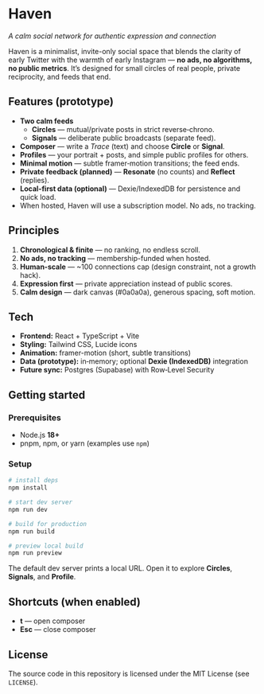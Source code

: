 # Haven

*A calm social network for authentic expression and connection*

Haven is a minimalist, invite-only social space that blends the clarity of early Twitter with the warmth of early Instagram — **no ads, no algorithms, no public metrics**. It’s designed for small circles of real people, private reciprocity, and feeds that end.

## Features (prototype)
- **Two calm feeds**
  - **Circles** — mutual/private posts in strict reverse‑chrono.
  - **Signals** — deliberate public broadcasts (separate feed).
- **Composer** — write a *Trace* (text) and choose **Circle** or **Signal**.
- **Profiles** — your portrait + posts, and simple public profiles for others.
- **Minimal motion** — subtle framer‑motion transitions; the feed ends.
- **Private feedback (planned)** — **Resonate** (no counts) and **Reflect** (replies).
- **Local-first data (optional)** — Dexie/IndexedDB for persistence and quick load.
- When hosted, Haven will use a subscription model. No ads, no tracking.

## Principles
1. **Chronological & finite** — no ranking, no endless scroll.
2. **No ads, no tracking** — membership-funded when hosted.
3. **Human-scale** — ~100 connections cap (design constraint, not a growth hack).
4. **Expression first** — private appreciation instead of public scores.
5. **Calm design** — dark canvas (#0a0a0a), generous spacing, soft motion.

## Tech
- **Frontend:** React + TypeScript + Vite
- **Styling:** Tailwind CSS, Lucide icons
- **Animation:** framer-motion (short, subtle transitions)
- **Data (prototype):** in‑memory; optional **Dexie (IndexedDB)** integration
- **Future sync:** Postgres (Supabase) with Row‑Level Security

## Getting started

### Prerequisites
- Node.js **18+**
- pnpm, npm, or yarn (examples use `npm`)

### Setup
```bash
# install deps
npm install

# start dev server
npm run dev

# build for production
npm run build

# preview local build
npm run preview
```

The default dev server prints a local URL. Open it to explore **Circles**, **Signals**, and **Profile**.

## Shortcuts (when enabled)
- **t** — open composer
- **Esc** — close composer

## License  

The source code in this repository is licensed under the MIT License (see `LICENSE`).